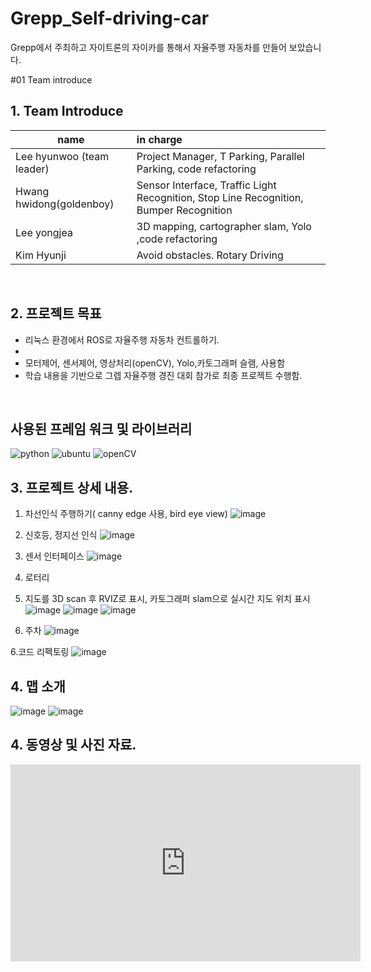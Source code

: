 # Grepp_Self-driving-car
Grepp에서 주최하고 자이트론의 자이카를 통해서 자율주행 자동차를 만들어 보았습니다. 

#01 Team introduce
<br>

## 1. Team Introduce

| name | in charge |
| ------------ | :-------------------------------------------------- |
| Lee hyunwoo (team leader) | Project Manager, T Parking, Parallel Parking, code refactoring |
| Hwang hwidong(goldenboy) | Sensor Interface, Traffic Light Recognition, Stop Line Recognition, Bumper Recognition|
| Lee yongjea | 3D mapping, cartographer slam, Yolo ,code refactoring|
| Kim Hyunji | Avoid obstacles. Rotary Driving|

<br>

## 2. 프로젝트 목표
- 리눅스 환경에서 ROS로 자율주행 자동차 컨트롤하기.
- 
- 모터제어, 센서제어, 영상처리(openCV), Yolo,카토그래퍼 슬램,  사용함
- 학습 내용을 기반으로 그렙 자율주행 경진 대회 참가로 최종 프로젝트 수행함.

<br>

## 사용된 프레임 워크 및 라이브러리

![python](https://img.shields.io/badge/python-2.7.0-orange?logo=python)
![ubuntu](https://img.shields.io/badge/ubuntu-18.04-violet?logo=ubuntu)
![openCV](https://img.shields.io/badge/opencv-skyblue?logo=opencv)

## 3. 프로젝트 상세 내용. 

1. 차선인식 주행하기( canny edge 사용, bird eye view)
![image](https://user-images.githubusercontent.com/81784631/134534783-fb642dec-6312-4189-9aa6-1b1857d56bcf.png)

2. 신호등, 정지선 인식
![image](https://user-images.githubusercontent.com/81784631/134534908-7df00205-5259-4de2-bb9a-45c83f8d2cd3.png)

3. 센서 인터페이스
![image](https://user-images.githubusercontent.com/81784631/134534813-bac9e988-a93e-428d-a36c-d2374691c384.png)

4. 로터리 
5. 지도를 3D scan 후 RVIZ로 표시, 카토그래퍼 slam으로 실시간 지도 위치 표시
![image](https://user-images.githubusercontent.com/81784631/134534845-41419405-f6b9-41c4-95fe-6159b833caba.png)
![image](https://user-images.githubusercontent.com/81784631/134534956-237e57f2-f095-405f-8376-e3ad9a78723b.png)
![image](https://user-images.githubusercontent.com/81784631/134535012-b977c0b9-8113-4623-b742-1ad4bc3a673d.png)

5. 주차 
![image](https://user-images.githubusercontent.com/81784631/134535072-a88fe83d-f72e-4c02-aa27-ed2b10574f19.png)

6.코드 리펙토링
![image](https://user-images.githubusercontent.com/81784631/134535195-c1b6e0bd-b13e-4d1d-a3a7-dae9a95a02a9.png)


## 4. 맵 소개
![image](https://user-images.githubusercontent.com/81784631/134534642-ec9c5b91-3238-453e-8b2f-c941dc66ee9d.png)
![image](https://user-images.githubusercontent.com/81784631/134535106-05cdbe1f-6745-4111-be61-543638ce9ff3.png)


## 4. 동영상 및 사진 자료.
<iframe width="560" height="315" src="https://www.youtube.com/embed/WPJwRBtUBCQ" title="YouTube video player" frameborder="0" allow="accelerometer; autoplay; clipboard-write; encrypted-media; gyroscope; picture-in-picture" allowfullscreen>
</iframe>

